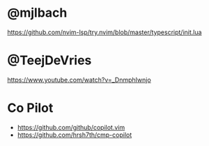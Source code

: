 # @mjlbach

https://github.com/nvim-lsp/try.nvim/blob/master/typescript/init.lua

# @TeejDeVries

https://www.youtube.com/watch?v=_DnmphIwnjo

# Co Pilot

* https://github.com/github/copilot.vim
* https://github.com/hrsh7th/cmp-copilot
